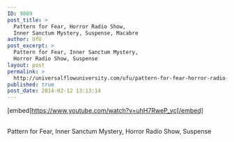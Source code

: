 ```yaml
---
ID: 9889
post_title: >
  Pattern for Fear, Horror Radio Show,
  Inner Sanctum Mystery, Suspense, Macabre
author: UfU
post_excerpt: >
  Pattern for Fear, Inner Sanctum Mystery,
  Horror Radio Show, Suspense
layout: post
permalink: >
  http://universalflowuniversity.com/ufu/pattern-for-fear-horror-radio-show-inner-sanctum-mystery-suspense-macabre/
published: true
post_date: 2014-02-12 13:13:14
---
```

[embed]https://www.youtube.com/watch?v=uhH7RweP_vc[/embed]</br></br>
<p>Pattern for Fear, Inner Sanctum Mystery, Horror Radio Show, Suspense </p>
